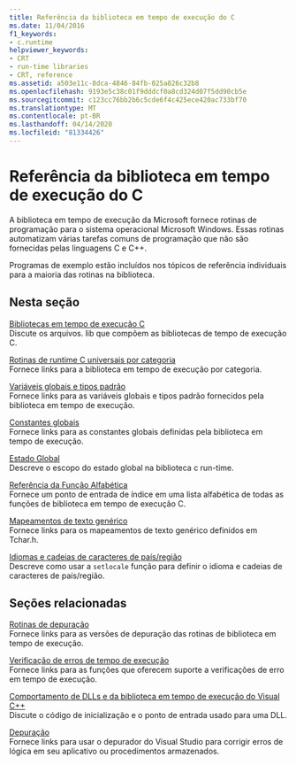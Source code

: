 ```yaml
---
title: Referência da biblioteca em tempo de execução do C
ms.date: 11/04/2016
f1_keywords:
- c.runtime
helpviewer_keywords:
- CRT
- run-time libraries
- CRT, reference
ms.assetid: a503e11c-8dca-4846-84fb-025a826c32b8
ms.openlocfilehash: 9193e5c38c01f9dddcf0a8cd324d07f5dd90cb5e
ms.sourcegitcommit: c123cc76bb2b6c5cde6f4c425ece420ac733bf70
ms.translationtype: MT
ms.contentlocale: pt-BR
ms.lasthandoff: 04/14/2020
ms.locfileid: "81334426"
---
```

# <a name="c-run-time-library-reference"></a>Referência da biblioteca em tempo de execução do C

A biblioteca em tempo de execução da Microsoft fornece rotinas de programação para o sistema operacional Microsoft Windows. Essas rotinas automatizam várias tarefas comuns de programação que não são fornecidas pelas linguagens C e C++.

Programas de exemplo estão incluídos nos tópicos de referência individuais para a maioria das rotinas na biblioteca.

## <a name="in-this-section"></a>Nesta seção

[Bibliotecas em tempo de execução C](../c-runtime-library/crt-library-features.md)<br/>
Discute os arquivos. lib que compõem as bibliotecas de tempo de execução C.

[Rotinas de runtime C universais por categoria](../c-runtime-library/run-time-routines-by-category.md)<br/>
Fornece links para a biblioteca em tempo de execução por categoria.

[Variáveis globais e tipos padrão](../c-runtime-library/global-variables-and-standard-types.md)<br/>
Fornece links para as variáveis globais e tipos padrão fornecidos pela biblioteca em tempo de execução.

[Constantes globais](../c-runtime-library/global-constants.md)<br/>
Fornece links para as constantes globais definidas pela biblioteca em tempo de execução.

[Estado Global](../c-runtime-library/global-state.md)<br/>
Descreve o escopo do estado global na biblioteca c run-time.

[Referência da Função Alfabética](../c-runtime-library/reference/crt-alphabetical-function-reference.md)<br/>
Fornece um ponto de entrada de índice em uma lista alfabética de todas as funções de biblioteca em tempo de execução C.

[Mapeamentos de texto genérico](../c-runtime-library/generic-text-mappings.md)<br/>
Fornece links para os mapeamentos de texto genérico definidos em Tchar.h.

[Idiomas e cadeias de caracteres de país/região](../c-runtime-library/locale-names-languages-and-country-region-strings.md)<br/>
Descreve como usar a `setlocale` função para definir o idioma e cadeias de caracteres de país/região.

## <a name="related-sections"></a>Seções relacionadas

[Rotinas de depuração](../c-runtime-library/debug-routines.md)<br/>
Fornece links para as versões de depuração das rotinas de biblioteca em tempo de execução.

[Verificação de erros de tempo de execução](../c-runtime-library/run-time-error-checking.md)<br/>
Fornece links para as funções que oferecem suporte a verificações de erro em tempo de execução.

[Comportamento de DLLs e da biblioteca em tempo de execução do Visual C++](../build/run-time-library-behavior.md)<br/>
Discute o código de inicialização e o ponto de entrada usado para uma DLL.

[Depuração](/visualstudio/debugger/debugging-in-visual-studio)<br/>
Fornece links para usar o depurador do Visual Studio para corrigir erros de lógica em seu aplicativo ou procedimentos armazenados.
